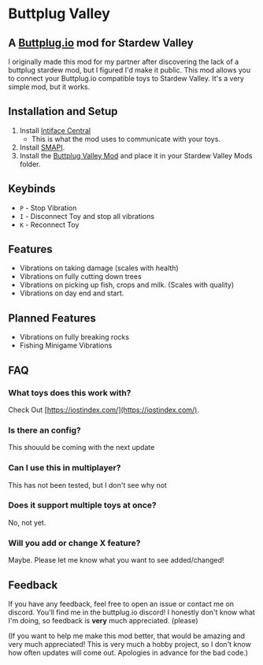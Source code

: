 # Buttplug Valley
## A [Buttplug.io](https://buttplug.io/) mod for Stardew Valley

I originally made this mod for my partner after discovering the lack of a buttplug stardew mod, but I figured I'd make it public. This mod allows you to connect your Buttplug.io compatible toys to Stardew Valley. It's a very simple mod, but it works.

## Installation and Setup
1. Install [Intiface Central](https://intiface.com/central/)
   - This is what the mod uses to communicate with your toys.
2. Install [SMAPI](https://smapi.io/).
3. Install the [Buttplug Valley Mod](https://github.com/DryIcedTea/Buttplug-Valley/releases) and place it in your Stardew Valley Mods folder.

## Keybinds
* `P` - Stop Vibration
* `I` - Disconnect Toy and stop all vibrations
* `K` - Reconnect Toy
## Features
* Vibrations on taking damage (scales with health)
* Vibrations on fully cutting down trees
* Vibrations on picking up fish, crops and milk. (Scales with quality)
* Vibrations on day end and start.

## Planned Features
* Vibrations on fully breaking rocks
* Fishing Minigame Vibrations
## FAQ
### What toys does this work with?
Check Out [https://iostindex.com/](https://iostindex.com/).
### Is there an config?
This shouuld be coming with the next update
### Can I use this in multiplayer?
This has not been tested, but I don't see why not
### Does it support multiple toys at once?
No, not yet.
### Will you add or change X feature?
Maybe. Please let me know what you want to see added/changed!

## Feedback
If you have any feedback, feel free to open an issue or contact me on discord. You'll find me in the buttplug.io discord!
I honestly don't know what I'm doing, so feedback is **very** much appreciated. (please)

(If you want to help me make this mod better, that would be amazing and very much appreciated! This is very much a hobby project, so I don't know how often updates will come out. Apologies in advance for the bad code.)

